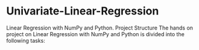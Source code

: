 # Univariate-Linear-Regression

Linear Regression with NumPy and Python.
Project Structure
The hands on project on Linear Regression with NumPy and Python is divided into the following tasks:

